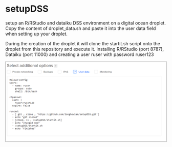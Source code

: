 # setupDSS
setup an R/RStudio and dataiku DSS environment on a digital ocean droplet. Copy the content of droplet_data.sh and paste it into the user data field when setting up your droplet.

During the creation of the droplet it will clone the startit.sh script onto the droplet from this repository and execute it. Installing R/RStudio (port 8787), Dataiku (port 11000) and creating a user ruser with password ruser123


![](droplet.PNG)
